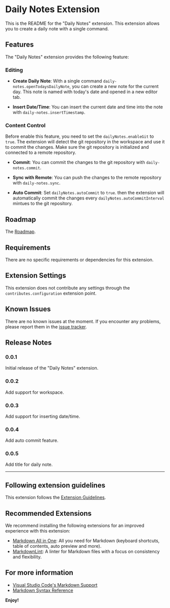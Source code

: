 # Daily Notes Extension

This is the README for the "Daily Notes" extension. This extension allows you to create a daily note with a single command.

## Features

The "Daily Notes" extension provides the following feature:

### Editing

- **Create Daily Note**: With a single command `daily-notes.openTodaysDailyNote`, you can create a new note for the current day. This note is named with today's date and opened in a new editor tab.

- **Insert Date/Time**: You can insert the current date and time into the note with `daily-notes.insertTimestamp`.

### Content Control

Before enable this feature, you need to set the `dailyNotes.enableGit` to `true`. The extension will detect the git repository in the workspace and use it to commit the changes. Make sure the git repository is initialized and connected to a remote repository.

- **Commit**: You can commit the changes to the git repository with `daily-notes.commit`.

- **Sync with Remote**: You can push the changes to the remote repository with `daily-notes.sync`.

- **Auto Commit**: Set `dailyNotes.autoCommit` to `true`. then the extension will automatically commit the changes every `dailyNotes.autoCommitInterval` mintues to the git repository.

## Roadmap

The [Roadmap](ROADMAP.md).

## Requirements

There are no specific requirements or dependencies for this extension.

## Extension Settings

This extension does not contribute any settings through the `contributes.configuration` extension point.

## Known Issues

There are no known issues at the moment. If you encounter any problems, please report them in the [issue tracker](https://github.com/your-github-username/daily-notes/issues).

## Release Notes

### 0.0.1

Initial release of the "Daily Notes" extension.

### 0.0.2

Add support for workspace.

### 0.0.3

Add support for inserting date/time.

### 0.0.4

Add auto commit feature.

### 0.0.5

Add title for daily note.

---

## Following extension guidelines

This extension follows the [Extension Guidelines](https://code.visualstudio.com/api/references/extension-guidelines).

## Recommended Extensions

We recommend installing the following extensions for an improved experience with this extension:

- [Markdown All in One](https://marketplace.visualstudio.com/items?itemName=yzhang.markdown-all-in-one): All you need for Markdown (keyboard shortcuts, table of contents, auto preview and more).
- [MarkdownLint](https://marketplace.visualstudio.com/items?itemName=DavidAnson.vscode-markdownlint): A linter for Markdown files with a focus on consistency and flexibility.

## For more information

- [Visual Studio Code's Markdown Support](http://code.visualstudio.com/docs/languages/markdown)
- [Markdown Syntax Reference](https://help.github.com/articles/markdown-basics/)

**Enjoy!**
